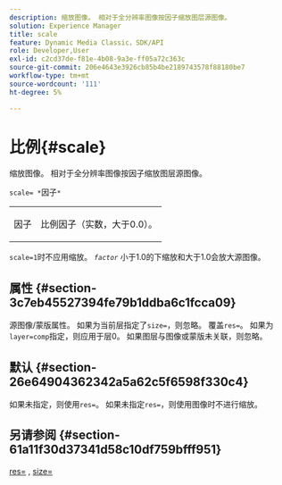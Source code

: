 ```yaml
---
description: 缩放图像。 相对于全分辨率图像按因子缩放图层源图像。
solution: Experience Manager
title: scale
feature: Dynamic Media Classic，SDK/API
role: Developer,User
exl-id: c2cd37de-f81e-4b08-9a3e-ff05a72c363c
source-git-commit: 206e4643e3926cb85b4be2189743578f88180be7
workflow-type: tm+mt
source-wordcount: '111'
ht-degree: 5%

---
```


# 比例{#scale}

缩放图像。 相对于全分辨率图像按因子缩放图层源图像。

`scale= *`因子`*`

<table id="simpletable_AC596A87494A4213A7D1C76612E8F2FD"> 
 <tr class="strow"> 
  <td class="stentry"> <p><span class="varname"> 因子</span> </p> </td> 
  <td class="stentry"> <p>比例因子（实数，大于0.0）。 </p></td> 
 </tr> 
</table>

`scale=1`时不应用缩放。 *`factor`* 小于1.0的下缩放和大于1.0会放大源图像。

## 属性 {#section-3c7eb45527394fe79b1ddba6c1fcca09}

源图像/蒙版属性。 如果为当前层指定了`size=`，则忽略。 覆盖`res=`。 如果为`layer=comp`指定，则应用于层0。 如果图层与图像或蒙版未关联，则忽略。

## 默认 {#section-26e64904362342a5a62c5f6598f330c4}

如果未指定，则使用`res=`。 如果未指定`res=`，则使用图像时不进行缩放。

## 另请参阅 {#section-61a11f30d37341d58c10df759bfff951}

[res=](../../../../../is-api/http-ref/image-serving-api-ref/c-http-protocol-reference/c-command-reference/r-res.md#reference-3d6fe416801148dea0f786f2b5169e55) , [size=](../../../../../is-api/http-ref/image-serving-api-ref/c-http-protocol-reference/c-data-types/r-size.md#reference-04d383f32c7b4003bed9978cb854747b)
